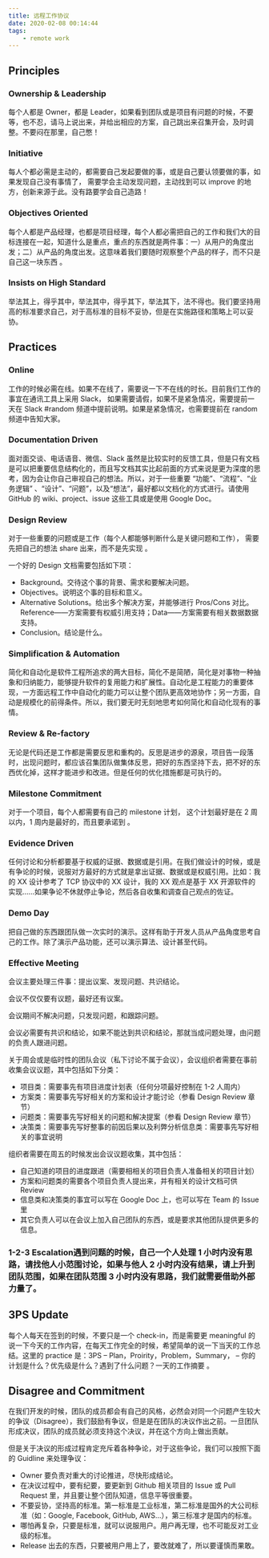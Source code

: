```yaml
---
title: 远程工作协议
date: 2020-02-08 00:14:44
tags:
    - remote work
---
```


## Principles

### Ownership & Leadership

每个人都是 Owner，都是 Leader，如果看到团队或是项目有问题的时候，不要等，也不忍，请马上说出来，并给出相应的方案，自己跳出来召集开会，及时调整。不要闷在那里，自己憋！

### Initiative

每人个都必需是主动的，都需要自己发起要做的事，或是自己要认领要做的事，如果发现自己没有事情了， 需要学会主动发现问题，主动找到可以 improve 的地方，创新来源于此。没有路要学会自己造路！

### Objectives Oriented

每个人都是产品经理，也都是项目经理，每个人都必需把自己的工作和我们大的目标连接在一起，知道什么是重点，重点的东西就是两件事：一）从用户的角度出发；二）从产品的角度出发。这意味着我们要随时观察整个产品的样子，而不只是自己这一块东西 。

### Insists on High Standard

举法其上，得乎其中，举法其中，得乎其下，举法其下，法不得也。我们要坚持用高的标准要求自己，对于高标准的目标不妥协，但是在实施路径和策略上可以妥协。

<!--more-->
## Practices

### Online

工作的时候必需在线。如果不在线了，需要说一下不在线的时长。目前我们工作的事宜在通讯工具上采用 Slack， 如果需要请假，如果不是紧急情况，需要提前一天在  Slack #random 频道中提前说明。如果是紧急情况，也需要提前在 random 频道中告知大家。

### Documentation Driven

面对面交谈、电话语音、微信、Slack 虽然是比较实时的反馈工具，但是只有文档是可以把重要信息结构化的，而且写文档其实比起前面的方式来说是更为深度的思考，因为会让你自己审视自己的想法。所以，对于一些重要 “功能”、“流程”、“业务逻辑” 、“设计”、“问题”，以及“想法”，最好都以文档化的方式进行。请使用 GitHub 的 wiki、project、issue 这些工具或是使用 Google Doc。

### Design Review

对于一些重要的问题或是工作（每个人都能够判断什么是关键问题和工作）， 需要先把自己的想法 share 出来，而不是先实现 。

一个好的 Design 文档需要包括如下项：

- Background。交待这个事的背景、需求和要解决问题。
- Objectives。说明这个事的目标和意义。
- Alternative Solutions。给出多个解决方案，并能够进行 Pros/Cons 对比。Reference——方案需要有权威引用支持；Data——方案需要有相关数据数据支持。
- Conclusion。结论是什么。

### Simplification & Automation

简化和自动化是软件工程所追求的两大目标，简化不是简陋，简化是对事物一种抽象和归纳能力，能够提升软件的复用能力和扩展性。自动化是工程能力的重要体现，一方面远程工作中自动化的能力可以让整个团队更高效地协作；另一方面，自动是规模化的前得条件。所以，我们要无时无刻地思考如何简化和自动化现有的事情。

### Review & Re-factory

无论是代码还是工作都是需要反思和重构的。反思是进步的源泉，项目告一段落时，出现问题时，都应该召集团队做集体反思，把好的东西坚持下去，把不好的东西优化掉，这样才能进步和改进。但是任何的优化措施都是可执行的。

### Milestone Commitment

对于一个项目，每个人都需要有自己的 milestone 计划， 这个计划最好是在 2 周以内，1 周内是最好的，而且要承诺到 。

### Evidence Driven

任何讨论和分析都要基于权威的证据、数据或是引用。在我们做设计的时候，或是有争论的时候，说服对方最好的方式就是拿出证据、数据或是权威引用。比如：我的 XX 设计参考了 TCP 协议中的 XX 设计，我的 XX 观点是基于 XX 开源软件的实现……如果争论不休就停止争论，然后各自收集和调查自己观点的佐证。

### Demo Day

把自己做的东西跟团队做一次实时的演示。这样有助于开发人员从产品角度思考自己的工作。除了演示产品功能，还可以演示算法、设计甚至代码。

### Effective Meeting

会议主要处理三件事：提出议案、发现问题、共识结论。

会议不仅仅要有议题，最好还有议案。

会议期间不解决问题，只发现问题，和跟踪问题。

会议必需要有共识和结论，如果不能达到共识和结论，那就当成问题处理，由问题的负责人跟进问题。

关于周会或是临时性的团队会议（私下讨论不属于会议），会议组织者需要在事前收集会议议题，其中包括如下分类：

- 项目类：需要事先有项目进度计划表（任何分项最好控制在 1-2 人周内）
- 方案类：需要事先写好相关的方案和设计才能讨论（参看 Design Review 章节）
- 问题类：需要事先写好相关的问题和解决提案（参看 Design Review 章节）
- 决策类：需要事先写好整事的前因后果以及利弊分析信息类：需要事先写好相关的事宜说明

组织者需要在周五的时候发出会议议题收集，其中包括：

- 自己知道的项目的进度跟进（需要相相关的项目负责人准备相关的项目计划）
- 方案和问题类的需要各个项目负责人提出来，并有相关的设计文档可供 Review
- 信息类和决策类的事宜可以写在 Google Doc 上，也可以写在 Team 的 Issue 里
- 其它负责人可以在会议上加入自己团队的东西，或是要求其他团队提供更多的信息。

### 1-2-3 Escalation遇到问题的时候，自己一个人处理 1 小时内没有思路，请找他人小范围讨论，如果与他人 2 小时内没有结果，请上升到团队范围，如果在团队范围 3 小时内没有思路，我们就需要借助外部力量了。


## 3PS Update

每个人每天在签到的时候，不要只是一个 check-in，而是需要更 meaningful 的说一下今天的工作内容，在每天工作完全的时候，希望简单的说一下当天的工作总结。这里的 practice 是：3PS – Plan，Proirity，Problem，Summary， – 你的计划是什么？优先级是什么？遇到了什么问题？一天的工作摘要 。

## Disagree and Commitment

在我们开发的时候，团队的成员都会有自己的风格，必然会对同一个问题产生较大的争议（Disagree），我们鼓励有争议，但是是在团队的决议作出之前。一旦团队形成决议，团队的成员就必须支持这个决议，并在这个方向上做出贡献。

但是关于决议的形成过程肯定充斥着各种争论，对于这些争论，我们可以按照下面的 Guidline 来处理争议：

- Owner 要负责对重大的讨论推进，尽快形成结论。
- 在决议过程中，要有纪要，要更新到 Github 相关项目的 Issue 或 Pull Request 里，并且要让整个团队知道，信息平等很重要。
- 不要妥协，坚持高的标准。第一标准是工业标准，第二标准是国外的大公司标准（如：Google, Facebook, GitHub, AWS…），第三标准才是国内的标准。
- 哪怕再复杂，只要是标准，就可以说服用户。用户再无理，也不可能反对工业级的标准。
- Release 出去的东西，只要被用户用上了，要改就难了，所以要谨慎而果敢。

